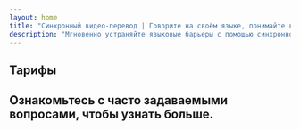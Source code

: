 ```yaml
---
layout: home
title: "Синхронный видео-перевод | Говорите на своём языке, понимайте всех"
description: "Мгновенно устраняйте языковые барьеры с помощью синхронного перевода i14n. Участвуйте в встречах на родном языке, пока все прекрасно понимают друг друга. Зачем учить новый язык, когда технологии могут преодолеть этот разрыв?"
---
```


<!-- text="Сосредоточьтесь на росте — пусть iMind займется языками." -->
<!-- text="Изучение в классе занимает годы; iMind обеспечивает мгновенное понимание уже сегодня на любом языке." -->
<!-- text="Понимайте мгновенно — без изучения иностранных языков" -->

<HeroSection
title="Видеовстречи с синхронным **переводом**"
text="Для компаний, где **языковые барьеры** приводят к потере сделок, задержкам и дорогостоящим ошибкам.">
<AuthButton text="Попробовать демо →" buttonClass="brand"/>
<NavButton to="#pricing" buttonClass="alt" buttonLabel="Цены" />
</HeroSection>

<span id="1"></span>

<FeatureBlock :card="{
  title: 'Говорите мгновенно на более чем 100 языках',
  details: 'iMind позволяет каждому участнику говорить на родном языке — естественно, в [реальном времени](/guide/how-it-works), и **без субтитров** или задержек.',
    items: [
      '⚡︎ Говорите свободно — вас мгновенно поймут.',
      '✧ ИИ-перевод передает интонацию, намерения и специфическую терминологию.',
      '✧ Двусторонний, непрерывный голосовой перевод без ручной настройки.',
    ],
  link: './guide/what-is-imind',
  src: {
    light: '/1.png',
    dark: '/1.png',
  },
  inversion: false
}" />

<span id="2"></span>

<FeatureBlock :card="{
  title: '**Разум внутри** ваших встреч',
  details: 'iMind превращает каждый многоязычный звонок в четкие, доступные для поиска знания.',
  items: [
    '⚡︎ Мгновенно ищите любой контент по прошлым и текущим встречам. Задавайте вопросы естественным языком, получайте точные ответы без просмотра записей.',
    '✧ Никогда не пропускайте задачи с встреч. Наш ИИ автоматически извлекает задачи, исполнителей и сроки из разговоров.',
    '✧ ИИ-резюме встреч мгновенно предоставляют ключевые моменты на любом языке, сохраняя всеобщую согласованность без ручного конспектирования.',
  ],
  link: '/guide/how-it-works#🧩-deep-memory-deep-understanding',
  src: {
    light: '/2l.png',
    dark: '/2d.png',
  },
  inversion: true
}" />

<span id="3"></span>

<FeatureBlock :card="{
  title: 'Создан для серьезных встреч — не просто для разговоров',
  details: 'iMind — это профессиональная платформа для видеовстреч, а не легковесное дополнение или плагин.',
  items: [
    '✧ Разрешение 1080p, умное подавление шума и фокусированный захват голоса.',
    '✧ Планирование, модерация, демонстрации, запись и полная интеграция с календарем — всё встроено и готово к использованию.',
    '⚡︎ Живые транскрипты, чат участников и ИИ-ассистент, который поддерживает продуктивность встреч.'
  ],
  link: '/guide/how-it-works',
  src: {
    light: '/3l.png',
    dark: '/3d.png',
  },
  inversion: false
}" />

<span id="4"></span>

<FeatureBlock
  :card="{
    title: 'Безопасный и конфиденциальный по дизайну',
    details:
      'iMind создан для разговоров, где важно доверие. Хотя мы полагаемся на лучшую стороннюю инфраструктуру, [конфиденциальность всегда в ваших руках](/guide/privacy-architecture).',
    items: [
      '⚡︎ Региональная конфиденциальность — выбирайте, где обрабатываются ваши данные. Мы направляем весь перевод, хранение и аналитику через инфраструктуру, соответствующую вашей зоне соответствия (например, ЕС, США, Азия).',
      '✧ Приватность по умолчанию — iMind **никогда** не хранит и не использует ваш контент для обучения, профилирования или доступа третьих лиц.',
      '✧ Соответствие архитектуры — готовность к GDPR, CCPA и UAE PDPL, с полной поддержкой прав на экспорт и удаление.'
    ],
    link: '/guide/privacy-architecture',
    src: {
      light: '/4.png',
      dark: '/4.png',
    },
    inversion: true
  }"
/>

## Тарифы

<PricingPlans :plans="[
  {
    title: 'Бизнес Старт',
    details: '**$7** за пользователя / месяц',
    items: [
      'Мгновенный перевод на более чем 100 языков [ℹ️](#1)',
      'Создан для серьезных встреч — не просто для разговоров [ℹ️](#3)',
    ],
    linkText: 'Начать пробный период',
    linkHref: '/guide/use-cases#negotiations',
    bullet: '💬'
  },
  {
    title: 'Бизнес Стандарт',
    details: '**$14** за пользователя / месяц',
    items: [
      'Мгновенный перевод на более чем 100 языков [ℹ️](#1)',
      'Создан для серьезных встреч — не просто для разговоров [ℹ️](#3)',
      '**Интеллект внутри** ваших встреч [ℹ️](#2)',
    ],
    linkText: 'Начать пробный период',
    linkHref: '/guide/use-cases#operations',
    bullet: '⚡︎'
  },
  {
    title: 'Бизнес Плюс',
    details: '**$22** за пользователя / месяц',
    items: [
      'Мгновенный перевод на более чем 100 языков [ℹ️](#1)',
      'Создан для серьезных встреч — не просто для разговоров [ℹ️](#3)',
      '**Интеллект внутри** ваших встреч [ℹ️](#2)',
      'Регионально-сегментированная архитектура конфиденциальности [ℹ️](#4)'
    ],
    linkText: 'Начать пробный период',
    linkHref: '/guide/use-cases#operations',
    bullet: '💰'
  }
]" />

## Ознакомьтесь с часто задаваемыми вопросами, чтобы узнать больше.

<AccordionGroup :items="[
  {
    q: 'Могут ли внешние участники присоединиться к звонку?',
    a: 'Безусловно. В бесплатной версии iMind участники могут либо войти через аккаунт Google, либо получить одобрение организатора встречи для присоединения.<br><br>Для клиентов Google Workspace: после создания встречи вы можете пригласить любого участника, даже если у него нет аккаунта Google. Просто поделитесь ссылкой или идентификатором встречи со всеми участниками.'
  },
  {
    q: 'Сколько стоит iMind?',
    a: 'Любой пользователь с аккаунтом Google может создавать видеовстречи, приглашать до 100 участников и проводить встречи длительностью до 60 минут бесплатно. Для мобильных звонков и разговоров один на один ограничений по времени нет.<br><br>Для более длительных встреч с большим количеством участников или дополнительных функций, таких как международные номера для звонков, запись встреч, прямые трансляции и административное управление, ознакомьтесь с тарифами и ценами для организаций или Google Workspace Individual.'
  },
  {
    q: 'Как получить доступ к премиум-функциям?',
    a: 'Премиум-функции доступны в наших планах Google Workspace и в Google One Premium.'
  },
  {
    q: 'Защищено ли содержание встречи?',
    a: 'Да. Все видео- и аудиопотоки в Meet зашифрованы. Пользователи могут безопасно присоединяться даже находясь вне офиса.'
  },
  {
    q: 'Требуется ли сторонний сервис для доступа по телефону?',
    a: 'Нет. В версии Enterprise от Google Workspace у вас есть возможность включать номер телефона и PIN-код для каждой встречи без дополнительной настройки. Подробности смотрите в документации по телефонному подключению.'
  }
]" />